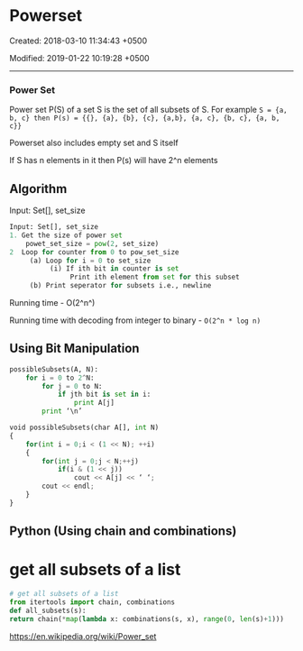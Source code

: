 # Powerset

Created: 2018-03-10 11:34:43 +0500

Modified: 2019-01-22 10:19:28 +0500

---

### Power Set
Power set P(S) of a set S is the set of all subsets of S. For example `S = {a, b, c} then P(s) = {{}, {a}, {b}, {c}, {a,b}, {a, c}, {b, c}, {a, b, c}}`

Powerset also includes empty set and S itself

If S has n elements in it then P(s) will have 2^n elements

## Algorithm

Input: Set[], set_size

```python
Input: Set[], set_size
1. Get the size of power set
    powet_set_size = pow(2, set_size)
2  Loop for counter from 0 to pow_set_size
     (a) Loop for i = 0 to set_size
          (i) If ith bit in counter is set
               Print ith element from set for this subset
     (b) Print seperator for subsets i.e., newline
```

Running time - O(2^n^)

Running time with decoding from integer to binary - `O(2^n * log n)`

## Using Bit Manipulation

```python
possibleSubsets(A, N):
    for i = 0 to 2^N:
        for j = 0 to N:
            if jth bit is set in i:
                print A[j]
        print ‘\n’

void possibleSubsets(char A[], int N)
{
    for(int i = 0;i < (1 << N); ++i)
    {
        for(int j = 0;j < N;++j)
            if(i & (1 << j))
                cout << A[j] << ‘ ‘;
        cout << endl;
    }
}
```

## Python (Using chain and combinations)

# get all subsets of a list

```python
# get all subsets of a list
from itertools import chain, combinations
def all_subsets(s):
return chain(*map(lambda x: combinations(s, x), range(0, len(s)+1)))
```

<https://en.wikipedia.org/wiki/Power_set>
